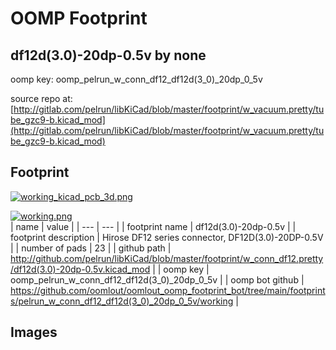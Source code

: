 # OOMP Footprint  
## df12d(3.0)-20dp-0.5v  by none  
  
oomp key: oomp_pelrun_w_conn_df12_df12d(3_0)_20dp_0_5v  
  
source repo at: [http://gitlab.com/pelrun/libKiCad/blob/master/footprint/w_vacuum.pretty/tube_gzc9-b.kicad_mod](http://gitlab.com/pelrun/libKiCad/blob/master/footprint/w_vacuum.pretty/tube_gzc9-b.kicad_mod)  
## Footprint  
  
[![working_kicad_pcb_3d.png](working_kicad_pcb_3d_600.png)](working_kicad_pcb_3d.png)  
  
[![working.png](working_600.png)](working.png)  
| name | value | 
| --- | --- | 
| footprint name | df12d(3.0)-20dp-0.5v | 
| footprint description | Hirose DF12 series connector, DF12D(3.0)-20DP-0.5V | 
| number of pads | 23 | 
| github path | http://github.com/pelrun/libKiCad/blob/master/footprint/w_conn_df12.pretty/df12d(3.0)-20dp-0.5v.kicad_mod | 
| oomp key | oomp_pelrun_w_conn_df12_df12d(3_0)_20dp_0_5v | 
| oomp bot github | https://github.com/oomlout/oomlout_oomp_footprint_bot/tree/main/footprints/pelrun_w_conn_df12_df12d(3_0)_20dp_0_5v/working | 
## Images  
